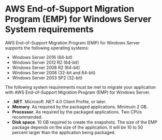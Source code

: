 # AWS End\-of\-Support Migration Program \(EMP\) for Windows Server System requirements<a name="emp-supported-os"></a>

AWS End\-of\-Support Migration Program \(EMP\) for Windows Server supports the following operating systems:
+ Windows Server 2016 \(64\-bit\)
+ Windows Server 2012 R2 \(64\-bit\)
+ Windows Server 2008 R2 \(64\-bit\)
+ Windows Server 2008 \(32\-bit and 64\-bit\)
+ Windows Server 2003 SP2 \(32\-bit\)

The following system requirements must be met to migrate your application with AWS End\-of\-Support Migration Program \(EMP\) for Windows Server\.
+ **\.NET**\. Microsoft \.NET 4\.0 Client Profile, or later\.
+ **Memory**\. As required by the packaged applications\. Minimum 2 GB\.
+ **Processor**\. As required by the packaged applications\. Two CPUs recommended\.
+ **Disk space**\. 10 GB required to create the snapshots\. The size of the EMP package depends on the size of the application\. It will be 10 to 50 percent larger than the application being packaged\.
